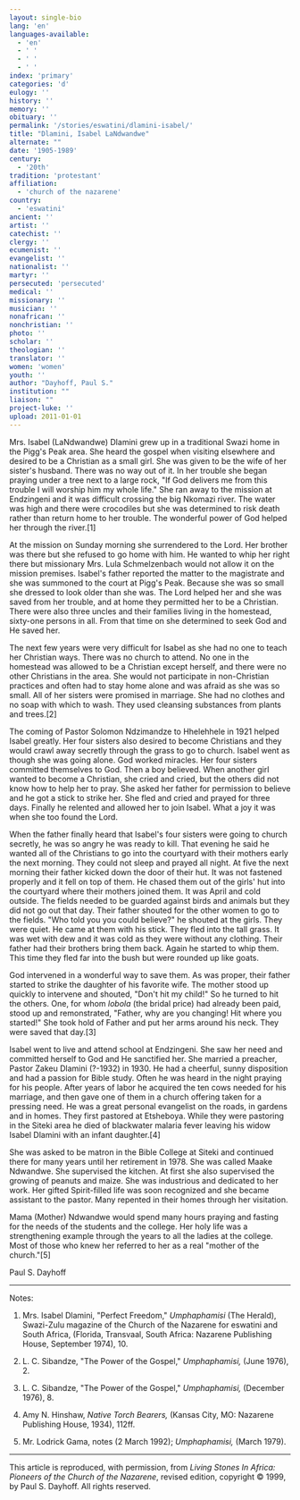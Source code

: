 ```yaml
---
layout: single-bio
lang: 'en'
languages-available:
  - 'en'
  - ' '
  - ' '
  - ' '
index: 'primary'
categories: 'd'
eulogy: ''
history: ''
memory: ''
obituary: ''
permalink: '/stories/eswatini/dlamini-isabel/'
title: "Dlamini, Isabel LaNdwandwe"
alternate: ""
date: '1905-1989'
century:
  - '20th'
tradition: 'protestant'
affiliation:
  - 'church of the nazarene'
country:
  - 'eswatini'
ancient: ''
artist: ''
catechist: ''
clergy: ''
ecumenist: ''
evangelist: ''
nationalist: ''
martyr: ''
persecuted: 'persecuted'
medical: ''
missionary: ''
musician: ''
nonafrican: ''
nonchristian: ''
photo: ''
scholar: ''
theologian: ''
translator: ''
women: 'women'
youth: ''
author: "Dayhoff, Paul S."
institution: ""
liaison: ""
project-luke: ''
upload: 2011-01-01
---
```




Mrs. Isabel (LaNdwandwe) Dlamini grew up in a traditional Swazi home in the Pigg's Peak area. She heard the gospel when visiting elsewhere and desired to be a Christian as a small girl. She was given to be the wife of her sister's husband. There was no way out of it. In her trouble she began praying under a tree next to a large rock, "If God delivers me from this trouble I will worship him my whole life." She ran away to the mission at Endzingeni and it was difficult crossing the big Nkomazi river. The water was high and there were crocodiles but she was determined to risk death rather than return home to her trouble. The wonderful power of God helped her through the river.[1]

At the mission on Sunday morning she surrendered to the Lord. Her brother was there but she refused to go home with him. He wanted to whip her right there but missionary Mrs. Lula Schmelzenbach would not allow it on the mission premises. Isabel's father reported the matter to the magistrate and she was summoned to the court at Pigg's Peak. Because she was so small she dressed to look older than she was. The Lord helped her and she was saved from her trouble, and at home they permitted her to be a Christian. There were also three uncles and their families living in the homestead, sixty-one persons in all. From that time on she determined to seek God and He saved her.

The next few years were very difficult for Isabel as she had no one to teach her Christian ways. There was no church to attend. No one in the homestead was allowed to be a Christian except herself, and there were no other Christians in the area.  She would not participate in non-Christian practices and often had to stay home alone and was afraid as she was so small. All of her sisters were promised in marriage. She had no clothes and no soap with which to wash. They used cleansing substances from plants and trees.[2]

The coming of Pastor Solomon Ndzimandze to Hhelehhele in 1921 helped Isabel greatly. Her four sisters also desired to become Christians and they would crawl away secretly through the grass to go to church. Isabel went as though she was going alone. God worked miracles. Her four sisters committed themselves to God. Then a boy believed. When another girl wanted to become a Christian, she cried and cried, but the others did not know how to help her to pray. She asked her father for permission to believe and he got a stick to strike her. She fled and cried and prayed for three days. Finally he relented and allowed her to join Isabel. What a joy it was when she too found the Lord.

When the father finally heard that Isabel's four sisters were going to church secretly, he was so angry he was ready to kill. That evening he said he wanted all of the Christians to go into the courtyard with their mothers early the next morning. They could not sleep and prayed all night. At five the next morning their father kicked down the door of their hut. It was not fastened properly and it fell on top of them.  He chased them out of the girls' hut into the courtyard where their mothers joined them. It was April and cold outside. The fields needed to be guarded against birds and animals but they did not go out that day. Their father shouted for the other women to go to the fields.  "Who told you you could believe?" he shouted at the girls. They were quiet. He came at them with his stick. They fled into the tall grass. It was wet with dew and it was cold as they were without any clothing. Their father had their brothers bring them back. Again he started to whip them. This time they fled far into the bush but were rounded up like goats.

God intervened in a wonderful way to save them. As was proper, their father started to strike the daughter of his favorite wife. The mother stood up quickly to intervene and shouted, "Don't hit my child!" So he turned to hit the others. One, for whom *lobola* (the bridal price) had already been paid, stood up and remonstrated, "Father, why are you changing! Hit where you started!" She took hold of Father and put her arms around his neck. They were saved that day.[3]

Isabel went to live and attend school at Endzingeni. She saw her need and committed herself to God and He sanctified her. She married a preacher, Pastor Zakeu Dlamini (?-1932) in 1930. He had a cheerful, sunny disposition and had a passion for Bible study. Often he was heard in the night praying for his people. After years of labor he acquired the ten cows needed for his marriage, and then gave one of them in a church offering taken for a pressing need. He was a great personal evangelist on the roads, in gardens and in homes. They first pastored at Etsheboya. While they were pastoring in the Siteki area he died of blackwater malaria fever leaving his widow Isabel Dlamini with an infant daughter.[4]

She was asked to be matron in the Bible College at Siteki and continued there for many years until her retirement in 1978. She was called Maake Ndwandwe. She supervised the kitchen. At first she also supervised the growing of peanuts and maize. She was industrious and dedicated to her work. Her gifted Spirit-filled life was soon recognized and she became assistant to the pastor. Many repented in their homes through her visitation.

Mama (Mother) Ndwandwe would spend many hours praying and fasting for the needs of the students and the college. Her holy life was a strengthening example through the years to all the ladies at the college. Most of those who knew her referred to her as a real "mother of the church."[5]

Paul S. Dayhoff

---

Notes:
1. Mrs. Isabel Dlamini, "Perfect Freedom," *Umphaphamisi* (The Herald), Swazi-Zulu magazine of the Church of the Nazarene for eswatini and South Africa, (Florida, Transvaal, South Africa: Nazarene Publishing House, September 1974), 10.

2. L. C. Sibandze, "The Power of the Gospel," *Umphaphamisi,* (June 1976), 2.

3. L. C. Sibandze, "The Power of the Gospel," *Umphaphamisi,* (December 1976), 8.

4. Amy N. Hinshaw, *Native Torch Bearers,* (Kansas City, MO: Nazarene Publishing House, 1934), 112ff.

5. Mr. Lodrick Gama, notes (2 March 1992);  *Umphaphamisi,* (March 1979).

---

This article is reproduced, with permission, from *Living Stones In Africa: Pioneers of the Church of the Nazarene*, revised edition, copyright &copy; 1999, by Paul S. Dayhoff.  All rights reserved.
